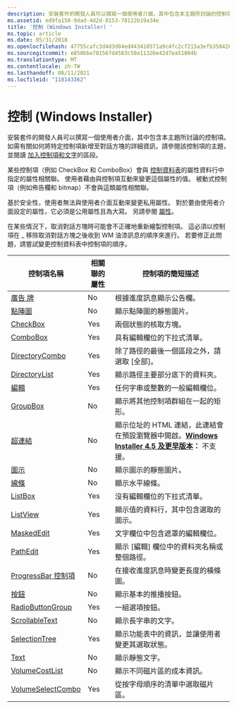 ```yaml
---
description: 安裝套件的開發人員可以撰寫一個使用者介面，其中包含本主題所討論的控制項。
ms.assetid: ed9fa158-9dad-4d2d-8153-78122b19a34e
title: '控制 (Windows Installer) '
ms.topic: article
ms.date: 05/31/2018
ms.openlocfilehash: 47755cafc3d4d3d04ed443410571a9c4fc2cf215a3efb3584265dcbeb2f9d520
ms.sourcegitcommit: e858bbe701567d4583c50a11326e42d7ea51804b
ms.translationtype: MT
ms.contentlocale: zh-TW
ms.lasthandoff: 08/11/2021
ms.locfileid: "118143362"
---
```

# <a name="controls-windows-installer"></a>控制 (Windows Installer) 

安裝套件的開發人員可以撰寫一個使用者介面，其中包含本主題所討論的控制項。 如需有關如何將特定控制項新增至對話方塊的詳細資訊，請參閱該控制項的主題，並閱讀 [加入控制項和文字](adding-controls-and-text.md)的區段。

某些控制項（例如 CheckBox 和 ComboBox）會與 [控制資料表](control-table.md)的屬性資料行中指定的屬性相關聯。 使用者藉由與控制項互動來變更這個屬性的值。 被動式控制項（例如佈告欄和 bitmap）不會與這類屬性相關聯。

基於安全性，使用者無法與使用者介面互動來變更私用屬性。 對於要由使用者介面設定的屬性，它必須是公用屬性且為大寫。 另請參閱 [屬性](about-properties.md)。

在某些情況下，取消對話方塊時可能會不正確地重新繪製控制項。 這必須以控制項在 \_ 移除取消對話方塊之後收到 WM 油漆訊息的順序來進行。 若要修正此問題，請嘗試變更控制資料表中控制項的順序。



| 控制項名稱                                       | 相關聯的屬性 | 控制項的簡短描述                                                                                                                                                          |
|----------------------------------------------------|---------------------|---------------------------------------------------------------------------------------------------------------------------------------------------------------------------------------|
| [廣告 牌](billboard-control.md)                 | No                  | 根據進度訊息顯示公告欄。                                                                                                                                       |
| [點陣圖](bitmap-control.md)                       | No                  | 顯示點陣圖的靜態圖片。                                                                                                                                                |
| [CheckBox](checkbox-control.md)                   | Yes                 | 兩個狀態的核取方塊。                                                                                                                                                                |
| [ComboBox](combobox-control.md)                   | Yes                 | 具有編輯欄位的下拉式清單。                                                                                                                                                  |
| [DirectoryCombo](directorycombo-control.md)       | Yes                 | 除了路徑的最後一個區段之外，請選取 [全部]。                                                                                                                                       |
| [DirectoryList](directorylist-control.md)         | Yes                 | 顯示路徑主要部分底下的資料夾。                                                                                                                                         |
| [編輯](edit-control.md)                           | Yes                 | 任何字串或整數的一般編輯欄位。                                                                                                                                       |
| [GroupBox](groupbox-control.md)                   | No                  | 顯示將其他控制項群組在一起的矩形。                                                                                                                             |
| [超連結](hyperlink-control.md)                 | No                  | 顯示位址的 HTML 連結，此連結會在預設瀏覽器中開啟。**[Windows Installer 4.5 及更早版本](not-supported-in-windows-installer-4-5.md)：** 不支援。<br/> |
| [圖示](icon-control.md)                           | No                  | 顯示圖示的靜態圖片。                                                                                                                                                 |
| [線條](line-control.md)                           | No                  | 顯示水平線條。                                                                                                                                                           |
| [ListBox](listbox-control.md)                     | Yes                 | 沒有編輯欄位的下拉式清單。                                                                                                                                               |
| [ListView](listview-control.md)                   | Yes                 | 顯示值的資料行，其中包含選取的圖示。                                                                                                                                 |
| [MaskedEdit](maskededit-control.md)               | Yes                 | 文字欄位中包含遮罩的編輯欄位。                                                                                                                                          |
| [PathEdit](pathedit-control.md)                   | Yes                 | 顯示 [編輯] 欄位中的資料夾名稱或整個路徑。                                                                                                                                 |
| [ProgressBar 控制項](progressbar-control.md)     | No                  | 在接收進度訊息時變更長度的橫條圖。                                                                                                                       |
| [按鈕](pushbutton-control.md)               | No                  | 顯示基本的推播按鈕。                                                                                                                                                         |
| [RadioButtonGroup](radiobuttongroup-control.md)   | Yes                 | 一組選項按鈕。                                                                                                                                                             |
| [ScrollableText](scrollabletext-control.md)       | No                  | 顯示長字串的文字。                                                                                                                                                       |
| [SelectionTree](selectiontree-control.md)         | Yes                 | 顯示功能表中的資訊，並讓使用者變更其選取狀態。                                                                                     |
| [Text](text-control.md)                           | No                  | 顯示靜態文字。                                                                                                                                                                 |
| [VolumeCostList](volumecostlist-control.md)       | No                  | 顯示不同磁片區的成本資訊。                                                                                                                                    |
| [VolumeSelectCombo](volumeselectcombo-control.md) | Yes                 | 從按字母順序的清單中選取磁片區。                                                                                                                                             |



 

 

 





